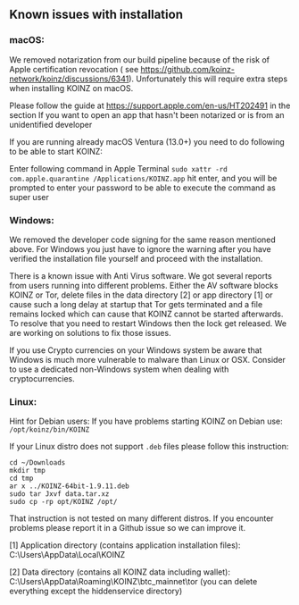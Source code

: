 ## Known issues with installation

### macOS:

We removed notarization from our build pipeline because of the risk of Apple certification revocation (
see https://github.com/koinz-network/koinz/discussions/6341). Unfortunately this will require extra steps when installing
KOINZ on macOS.

Please follow the guide at https://support.apple.com/en-us/HT202491 in the section If you want to open an app that
hasn't been notarized or is from an unidentified developer

If you are running already macOS Ventura (13.0+) you need to do following to be able to start KOINZ:

Enter following command in Apple Terminal `sudo xattr -rd com.apple.quarantine /Applications/KOINZ.app`
hit enter, and you will be prompted to enter your password to be able to execute the command as super user

### Windows:

We removed the developer code signing for the same reason mentioned above.
For Windows you just have to ignore the warning after you have verified the installation file yourself and proceed with
the installation.

There is a known issue with Anti Virus software. We got several reports from users running into different problems.
Either the AV software blocks KOINZ or Tor, delete files in the data directory [2] or app directory [1] or cause such a
long delay at startup that Tor gets terminated and a file remains locked which can cause that KOINZ cannot be started
afterwards. To resolve that you need to restart Windows then the lock get released. We are working on solutions to fix
those issues.

If you use Crypto currencies on your Windows system be aware that Windows is much more vulnerable to malware than Linux
or OSX. Consider to use a dedicated non-Windows system when dealing with cryptocurrencies.

### Linux:

Hint for Debian users:
If you have problems starting KOINZ on Debian use: `/opt/koinz/bin/KOINZ`

If your Linux distro does not support `.deb` files please follow this instruction:

```
cd ~/Downloads
mkdir tmp
cd tmp
ar x ../KOINZ-64bit-1.9.11.deb
sudo tar Jxvf data.tar.xz
sudo cp -rp opt/KOINZ /opt/
```

That instruction is not tested on many different distros. If you encounter problems please report it in a Github issue
so we can improve it.

[1] Application directory (contains application installation files):
C:\Users<username>\AppData\Local\KOINZ

[2] Data directory (contains all KOINZ data including wallet):
C:\Users<username>\AppData\Roaming\KOINZ\btc_mainnet\tor (you can delete everything except the hiddenservice directory)
